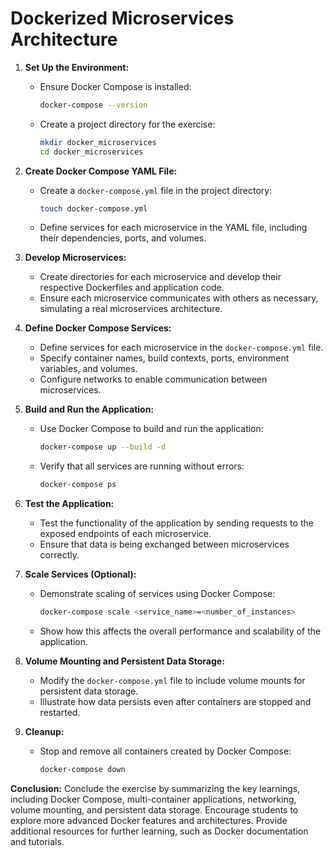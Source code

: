# Dockerized Microservices Architecture

1. **Set Up the Environment:**
   - Ensure Docker Compose is installed:
     ```bash
     docker-compose --version
     ```
   - Create a project directory for the exercise:
     ```bash
     mkdir docker_microservices
     cd docker_microservices
     ```

2. **Create Docker Compose YAML File:**
   - Create a `docker-compose.yml` file in the project directory:
     ```bash
     touch docker-compose.yml
     ```
   - Define services for each microservice in the YAML file, including their dependencies, ports, and volumes.

3. **Develop Microservices:**
   - Create directories for each microservice and develop their respective Dockerfiles and application code.
   - Ensure each microservice communicates with others as necessary, simulating a real microservices architecture.

4. **Define Docker Compose Services:**
   - Define services for each microservice in the `docker-compose.yml` file.
   - Specify container names, build contexts, ports, environment variables, and volumes.
   - Configure networks to enable communication between microservices.

5. **Build and Run the Application:**
   - Use Docker Compose to build and run the application:
     ```bash
     docker-compose up --build -d
     ```
   - Verify that all services are running without errors:
     ```bash
     docker-compose ps
     ```

6. **Test the Application:**
   - Test the functionality of the application by sending requests to the exposed endpoints of each microservice.
   - Ensure that data is being exchanged between microservices correctly.

7. **Scale Services (Optional):**
   - Demonstrate scaling of services using Docker Compose:
     ```bash
     docker-compose scale <service_name>=<number_of_instances>
     ```
   - Show how this affects the overall performance and scalability of the application.

8. **Volume Mounting and Persistent Data Storage:**
   - Modify the `docker-compose.yml` file to include volume mounts for persistent data storage.
   - Illustrate how data persists even after containers are stopped and restarted.

9.  **Cleanup:**
    - Stop and remove all containers created by Docker Compose:
      ```bash
      docker-compose down
      ```

**Conclusion:**
Conclude the exercise by summarizing the key learnings, including Docker Compose, multi-container applications, networking, volume mounting, and persistent data storage. Encourage students to explore more advanced Docker features and architectures. Provide additional resources for further learning, such as Docker documentation and tutorials.